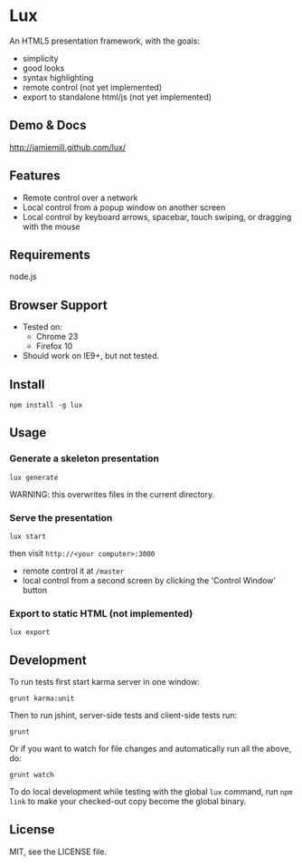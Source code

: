 # Lux

An HTML5 presentation framework, with the goals:

- simplicity
- good looks
- syntax highlighting
- remote control (not yet implemented)
- export to standalone html/js (not yet implemented)

## Demo & Docs

<http://jamiemill.github.com/lux/>

## Features

- Remote control over a network
- Local control from a popup window on another screen
- Local control by keyboard arrows, spacebar, touch swiping, or dragging with the mouse

## Requirements

node.js

## Browser Support

- Tested on:
  - Chrome 23
  - Firefox 10
- Should work on IE9+, but not tested.

## Install

    npm install -g lux

## Usage

### Generate a skeleton presentation

    lux generate

WARNING: this overwrites files in the current directory.

### Serve the presentation

    lux start

then visit `http://<your computer>:3000`

- remote control it at `/master`
- local control from a second screen by clicking the 'Control Window' button

### Export to static HTML (not implemented)

    lux export

## Development

To run tests first start karma server in one window:

    grunt karma:unit

Then to run jshint, server-side tests and client-side tests run:

    grunt

Or if you want to watch for file changes and automatically run all the above, do:

    grunt watch

To do local development while testing with the global `lux` command, run `npm link` to make your checked-out copy become the global binary.

## License

MIT, see the LICENSE file.
